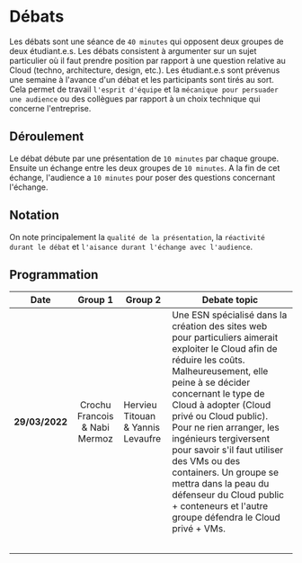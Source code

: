 # Débats
Les débats sont une séance de `40 minutes` qui opposent deux groupes de deux étudiant.e.s.
Les débats consistent à argumenter sur un sujet particulier où il faut prendre position par rapport à une question relative au Cloud (techno, architecture, design, etc.).
Les étudiant.e.s sont prévenus une semaine à l'avance d'un débat et les participants sont tirés au sort. 
Cela permet de travail `l'esprit d'équipe` et la `mécanique pour persuader une audience` ou des collègues par rapport à un choix technique qui concerne l'entreprise.

## Déroulement

Le débat débute par une présentation de `10 minutes` par chaque groupe.
Ensuite un échange entre les deux groupes de `10 minutes`.
A la fin de cet échange, l'audience a `10 minutes` pour poser des questions concernant l'échange.

## Notation 

On note principalement la `qualité de la présentation`, la `réactivité durant le débat` et `l'aisance durant l'échange avec l'audience`.

## Programmation 
|    **Date**    	| **Group 1** 	| **Group 2** 	| **Debate topic**                                                                                                                                                                                                                                                                                                                                                                                                                                                                        	|
|:----------:	|:-------:	|---------	|-------------------------------------------------------------------------------------------------------------------------------------------------------------------------------------------------------------------------------------------------------------------------------------------------------------------------------------------------------------------------------------------------------------------------------------------------------------------------------------	|
| **29/03/2022** 	|   Crochu Francois & Nabi Mermoz  	| Hervieu Titouan & Yannis Levaufre    	| Une ESN spécialisé dans la création des sites web pour particuliers aimerait exploiter le Cloud afin de réduire les coûts. Malheureusement, elle peine à se décider concernant le type de Cloud à adopter (Cloud privé ou Cloud public).  Pour ne rien arranger, les ingénieurs tergiversent pour savoir s'il faut utiliser des VMs ou des containers. Un groupe se mettra dans la peau du défenseur du Cloud public + conteneurs et l'autre groupe défendra le Cloud privé + VMs.  	|
|            	|         	|         	|                                                                                                                                                                                                                                                                                                                                                                                                                                                                                     	|
|            	|         	|         	|                                                                                                                                                                                                                                                                                                                                                                                                                                                                                     	|
|            	|         	|         	|                                                                                                                                                                                                                                                                                                                                                                                                                                                                                     	|
|            	|         	|         	|                                                                                                                                                                                                                                                                                                                                                                                                                                                                                     	|
|            	|         	|         	|                                                                                                                                                                                                                                                                                                                                                                                                                                                                                     	|
